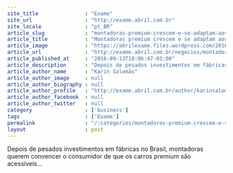 ```yaml
---
site_title               : "Exame"
site_url                 : "http://exame.abril.com.br"
site_locale              : "pt_BR"
article_slug             : "montadoras-premium-crescem-e-se-adaptam-aos-novos-clientes"
article_title            : "Montadoras premium crescem e se adaptam aos novos clientes"
article_image            : "https://abrilexame.files.wordpress.com/2016/09/size_960_16_9_mercedes-c4.jpg?quality=70&strip=all&w=960"
article_url              : "http://exame.abril.com.br/negocios/montadoras-premium-crescem-e-se-adaptam-aos-novos-clientes/"
article_published_at     : "2016-09-13T18:06:47-03:00"
article_description      : "Depois de pesados investimentos em fábricas no Brasil, montadoras querem convencer o consumidor de que os carros premium são acessíveis..."
article_author_name      : "Karin Salomão"
article_author_image     : null
article_author_biography : null
article_author_profile   : "http://exame.abril.com.br/author/karinsalomaoexame/"
article_author_facebook  : null
article_author_twitter   : null
category                 : ['business']
tags                     : ['Exame']
permalink                : "/:categories/montadoras-premium-crescem-e-se-adaptam-aos-novos-clientes/"
layout                   : post
---
```


Depois de pesados investimentos em fábricas no Brasil, montadoras querem convencer o consumidor de que os carros premium são acessíveis...
